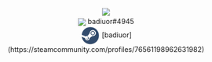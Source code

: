 <html>
  <head>
    <link rel='stylesheet' src='./styles.css'>
  </head>
  <div id="header" align="center">
    <img src="https://media.giphy.com/media/LMiKBYcE5PI01Eow0Z/giphy.gif" width="200"/> <br/>
    <div>
      <img align='center' src="./img/icons8-novo-logótipo-discord-48.png" height="40px">
      <span align='center'>badiuor#4945</span>
    </div>
    <div>
      <img align='center' src="./img/steam.png" height="40px">
      <span align='center'>[badiuor](https://steamcommunity.com/profiles/76561198962631982)</span>
    </div>
  </div>
</html>

<!--
**FelipeMielkeVieira/FelipeMielkeVieira** is a ✨ _special_ ✨ repository because its `README.md` (this file) appears on your GitHub profile.

Here are some ideas to get you started:

- 🔭 I’m currently working on ...
- 🌱 I’m currently learning ...
- 👯 I’m looking to collaborate on ...
- 🤔 I’m looking for help with ...
- 💬 Ask me about ...
- 📫 How to reach me: ...
- 😄 Pronouns: ...
- ⚡ Fun fact: ...
-->
